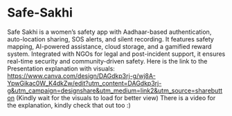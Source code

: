 # Safe-Sakhi
Safe Sakhi is a women’s safety app with Aadhaar-based authentication, auto-location sharing, SOS alerts, and silent recording. It features safety mapping, AI-powered assistance, cloud storage, and a gamified reward system. Integrated with NGOs for legal and post-incident support, it ensures real-time security and community-driven safety.
Here is the link to the Presentation explanation with visuals:
https://www.canva.com/design/DAGdkp3rj-g/wj8A-YpwGikac0W_K4dkZw/edit?utm_content=DAGdkp3rj-g&utm_campaign=designshare&utm_medium=link2&utm_source=sharebutton
(Kindly wait for the visuals to load for better view)
There is a video for the explanation, kindly check that out too :) 
